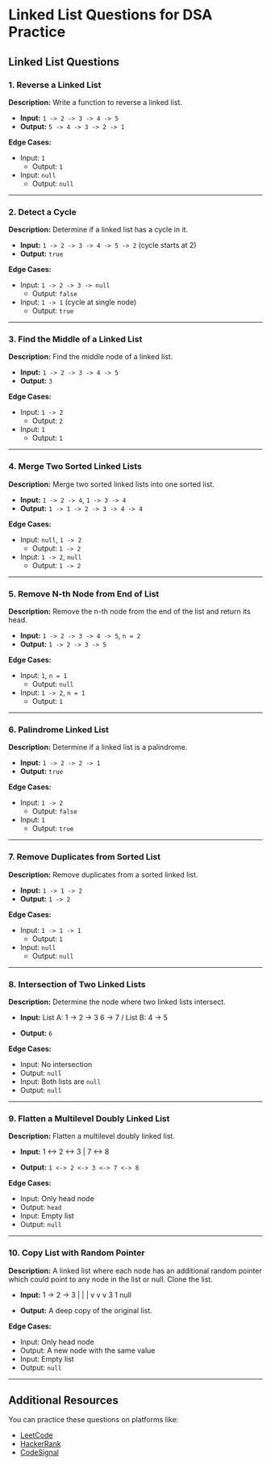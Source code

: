 # Linked List Questions for DSA Practice

## Linked List Questions

### 1. Reverse a Linked List

**Description:** Write a function to reverse a linked list.

- **Input:** `1 -> 2 -> 3 -> 4 -> 5`
- **Output:** `5 -> 4 -> 3 -> 2 -> 1`

**Edge Cases:**

- Input: `1`
  - Output: `1`
- Input: `null`
  - Output: `null`

---

### 2. Detect a Cycle

**Description:** Determine if a linked list has a cycle in it.

- **Input:** `1 -> 2 -> 3 -> 4 -> 5 -> 2` (cycle starts at 2)
- **Output:** `true`

**Edge Cases:**

- Input: `1 -> 2 -> 3 -> null`
  - Output: `false`
- Input: `1 -> 1` (cycle at single node)
  - Output: `true`

---

### 3. Find the Middle of a Linked List

**Description:** Find the middle node of a linked list.

- **Input:** `1 -> 2 -> 3 -> 4 -> 5`
- **Output:** `3`

**Edge Cases:**

- Input: `1 -> 2`
  - Output: `2`
- Input: `1`
  - Output: `1`

---

### 4. Merge Two Sorted Linked Lists

**Description:** Merge two sorted linked lists into one sorted list.

- **Input:** `1 -> 2 -> 4`, `1 -> 3 -> 4`
- **Output:** `1 -> 1 -> 2 -> 3 -> 4 -> 4`

**Edge Cases:**

- Input: `null`, `1 -> 2`
  - Output: `1 -> 2`
- Input: `1 -> 2`, `null`
  - Output: `1 -> 2`

---

### 5. Remove N-th Node from End of List

**Description:** Remove the n-th node from the end of the list and return its head.

- **Input:** `1 -> 2 -> 3 -> 4 -> 5`, `n = 2`
- **Output:** `1 -> 2 -> 3 -> 5`

**Edge Cases:**

- Input: `1`, `n = 1`
  - Output: `null`
- Input: `1 -> 2`, `n = 1`
  - Output: `1`

---

### 6. Palindrome Linked List

**Description:** Determine if a linked list is a palindrome.

- **Input:** `1 -> 2 -> 2 -> 1`
- **Output:** `true`

**Edge Cases:**

- Input: `1 -> 2`
  - Output: `false`
- Input: `1`
  - Output: `true`

---

### 7. Remove Duplicates from Sorted List

**Description:** Remove duplicates from a sorted linked list.

- **Input:** `1 -> 1 -> 2`
- **Output:** `1 -> 2`

**Edge Cases:**

- Input: `1 -> 1 -> 1`
  - Output: `1`
- Input: `null`
  - Output: `null`

---

### 8. Intersection of Two Linked Lists

**Description:** Determine the node where two linked lists intersect.

- **Input:**
  List A: 1 -> 2 -> 3
  6 -> 7 / List B: 4 -> 5

- **Output:** `6`

**Edge Cases:**

- Input: No intersection
- Output: `null`
- Input: Both lists are `null`
- Output: `null`

---

### 9. Flatten a Multilevel Doubly Linked List

**Description:** Flatten a multilevel doubly linked list.

- **Input:**
  1 <-> 2 <-> 3 | 7 <-> 8

- **Output:** `1 <-> 2 <-> 3 <-> 7 <-> 8`

**Edge Cases:**

- Input: Only head node
- Output: `head`
- Input: Empty list
- Output: `null`

---

### 10. Copy List with Random Pointer

**Description:** A linked list where each node has an additional random pointer which could point to any node in the list or null. Clone the list.

- **Input:**
  1 -> 2 -> 3 | | | v v v 3 1 null

- **Output:** A deep copy of the original list.

**Edge Cases:**

- Input: Only head node
- Output: A new node with the same value
- Input: Empty list
- Output: `null`

---

## Additional Resources

You can practice these questions on platforms like:

- [LeetCode](https://leetcode.com)
- [HackerRank](https://www.hackerrank.com)
- [CodeSignal](https://codesignal.com)
